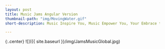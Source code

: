 ```yaml
---
layout: post
title: Music Jams Angular Version
thumbnail-path: "img/MovingWater.gif"
short-description: Music Inspire You, Music Empower You, Your Embrace the Whole World!

---
```



{:.center}
![]({{ site.baseurl }}/img/JamsMusicGlobal.jpg)
